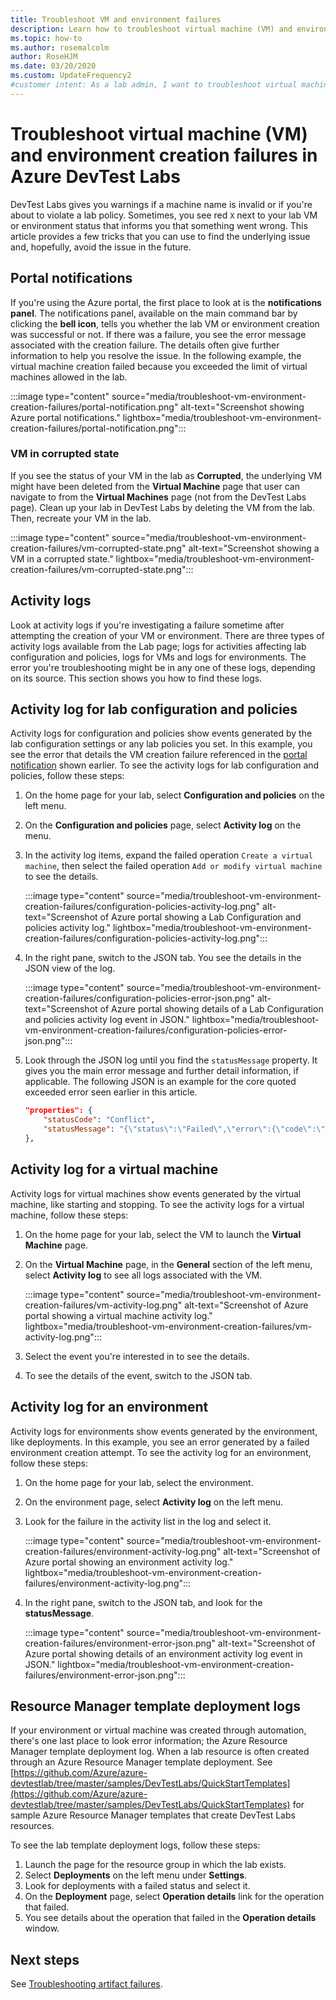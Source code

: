 ```yaml
---
title: Troubleshoot VM and environment failures
description: Learn how to troubleshoot virtual machine (VM) and environment creation failures in Azure DevTest Labs.
ms.topic: how-to
ms.author: rosemalcolm
author: RoseHJM
ms.date: 03/20/2020
ms.custom: UpdateFrequency2
#customer intent: As a lab admin, I want to troubleshoot virtual machine (VM) and environment creation failures in Azure DevTest Labs so that I can resolve issues.
---
```


# Troubleshoot virtual machine (VM) and environment creation failures in Azure DevTest Labs
DevTest Labs gives you warnings if a machine name is invalid or if you're about to violate a lab policy. Sometimes, you see red `X` next to your lab VM or environment status that informs you that something went wrong. This article provides a few tricks that you can use to find the underlying issue and, hopefully, avoid the issue in the future.

## Portal notifications
If you're using the Azure portal, the first place to look at is the **notifications panel**. The notifications panel, available on the main command bar by clicking the **bell icon**, tells you whether the lab VM or environment creation was successful or not. If there was a failure, you see the error message associated with the creation failure. The details often give further information to help you resolve the issue. In the following example, the virtual machine creation failed because you exceeded the limit of virtual machines allowed in the lab. 

:::image type="content" source="media/troubleshoot-vm-environment-creation-failures/portal-notification.png" alt-text="Screenshot showing Azure portal notifications." lightbox="media/troubleshoot-vm-environment-creation-failures/portal-notification.png":::

### VM in corrupted state
If you see the status of your VM in the lab as **Corrupted**, the underlying VM might have been deleted from the **Virtual Machine** page that user can navigate to from the **Virtual Machines** page (not from the DevTest Labs page). Clean up your lab in DevTest Labs by deleting the VM from the lab. Then, recreate your VM in the lab. 

:::image type="content" source="media/troubleshoot-vm-environment-creation-failures/vm-corrupted-state.png" alt-text="Screenshot showing a VM in a corrupted state." lightbox="media/troubleshoot-vm-environment-creation-failures/vm-corrupted-state.png":::

## Activity logs
Look at activity logs if you're investigating a failure sometime after attempting the creation of your VM or environment. There are three types of activity logs available from the Lab page; logs for activities affecting lab configuration and policies, logs for VMs and logs for environments. The error you're troubleshooting might be in any one of these logs, depending on its source. This section shows you how to find these logs. 

## Activity log for lab configuration and policies

Activity logs for configuration and policies show events generated by the lab configuration settings or any lab policies you set. In this example, you see the error that details the VM creation failure referenced in the [portal notification](#portal-notifications) shown earlier. To see the activity logs for lab configuration and policies, follow these steps:

1. On the home page for your lab, select **Configuration and policies** on the left menu.
1. On the **Configuration and policies** page, select **Activity log** on the menu.
1. In the activity log items, expand the failed operation `Create a virtual machine`, then select the failed operation `Add or modify virtual machine` to see the details.

   :::image type="content" source="media/troubleshoot-vm-environment-creation-failures/configuration-policies-activity-log.png" alt-text="Screenshot of Azure portal showing a Lab Configuration and policies activity log." lightbox="media/troubleshoot-vm-environment-creation-failures/configuration-policies-activity-log.png":::

1. In the right pane, switch to the JSON tab. You see the details in the JSON view of the log.

   :::image type="content" source="media/troubleshoot-vm-environment-creation-failures/configuration-policies-error-json.png" alt-text="Screenshot of Azure portal showing details of a Lab Configuration and policies activity log event in JSON." lightbox="media/troubleshoot-vm-environment-creation-failures/configuration-policies-error-json.png":::

1. Look through the JSON log until you find the `statusMessage` property. It gives you the main error message and further detail information, if applicable. The following JSON is an example for the core quoted exceeded error seen earlier in this article.

    ```json
    "properties": {
        "statusCode": "Conflict",
        "statusMessage": "{\"status\":\"Failed\",\"error\":{\"code\":\"ResourceDeploymentFailure\",\"message\":\"The resource operation completed with terminal provisioning state 'Failed'.\",\"details\":[{\"code\":\"OperationNotAllowed\",\"message\":\"Operation results in exceeding quota limits of Core. Maximum allowed: 100, Current in use: 100, Additional requested: 8. Please read more about quota increase at https://aka.ms/corequotaincrease.\"}]}}",
    },
    ```

## Activity log for a virtual machine

Activity logs for virtual machines show events generated by the virtual machine, like starting and stopping. To see the activity logs for a virtual machine, follow these steps:

1. On the home page for your lab, select the VM to launch the **Virtual Machine** page.
1. On the **Virtual Machine** page, in the **General** section of the left menu, select **Activity log** to see all logs associated with the VM.

   :::image type="content" source="media/troubleshoot-vm-environment-creation-failures/vm-activity-log.png" alt-text="Screenshot of Azure portal showing a virtual machine activity log." lightbox="media/troubleshoot-vm-environment-creation-failures/vm-activity-log.png":::

1. Select the event you're interested in to see the details.
1. To see the details of the event, switch to the JSON tab.

## Activity log for an environment

Activity logs for environments show events generated by the environment, like deployments. In this example, you see an error generated by a failed environment creation attempt. To see the activity log for an environment, follow these steps:

1. On the home page for your lab, select the environment.
1. On the environment page, select **Activity log** on the left menu.
1. Look for the failure in the activity list in the log and select it.
 
   :::image type="content" source="media/troubleshoot-vm-environment-creation-failures/environment-activity-log.png" alt-text="Screenshot of Azure portal showing an environment activity log." lightbox="media/troubleshoot-vm-environment-creation-failures/environment-activity-log.png"::: 
 
1. In the right pane, switch to the JSON tab, and look for the **statusMessage**.

   :::image type="content" source="media/troubleshoot-vm-environment-creation-failures/environment-error-json.png" alt-text="Screenshot of Azure portal showing details of an environment activity log event in JSON." lightbox="media/troubleshoot-vm-environment-creation-failures/environment-error-json.png"::: 

## Resource Manager template deployment logs

If your environment or virtual machine was created through automation, there's one last place to look error information; the Azure Resource Manager template deployment log. When a lab resource is often created through an Azure Resource Manager template deployment. See [https://github.com/Azure/azure-devtestlab/tree/master/samples/DevTestLabs/QuickStartTemplates](https://github.com/Azure/azure-devtestlab/tree/master/samples/DevTestLabs/QuickStartTemplates) for sample Azure Resource Manager templates that create DevTest Labs resources.

To see the lab template deployment logs, follow these steps:

1. Launch the page for the resource group in which the lab exists.
1. Select **Deployments** on the left menu under **Settings**.
1. Look for deployments with a failed status and select it.
1. On the **Deployment** page, select **Operation details** link for the operation that failed.
1. You see details about the operation that failed in the **Operation details** window.
 
## Next steps

See [Troubleshooting artifact failures](devtest-lab-troubleshoot-artifact-failure.md).
